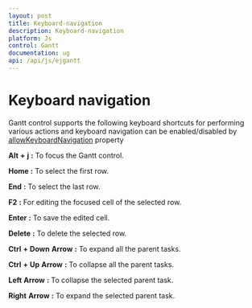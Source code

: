 ```yaml
---
layout: post
title: Keyboard-navigation
description: Keyboard-navigation
platform: Js
control: Gantt
documentation: ug
api: /api/js/ejgantt
---
```

# Keyboard navigation

Gantt control supports the following keyboard shortcuts for performing various actions and keyboard navigation can be enabled/disabled by [allowKeyboardNavigation](/api/js/ejgantt#members:allowkeyboardnavigation) property

**Alt** **+** **j** **:** To focus the Gantt control.

**Home** **:** To select the first row.

**End** **:** To select the last row.

**F2** **:** For editing the focused cell of the selected row.

**Enter** **:** To save the edited cell.

**Delete** **:** To delete the selected row.

**Ctrl** **+** **Down** **Arrow** **:** To expand all the parent tasks.

**Ctrl** **+** **Up** **Arrow** **:** To collapse all the parent tasks.

**Left** **Arrow** **:** To collapse the selected parent task.

**Right** **Arrow** **:** To expand the selected parent task.